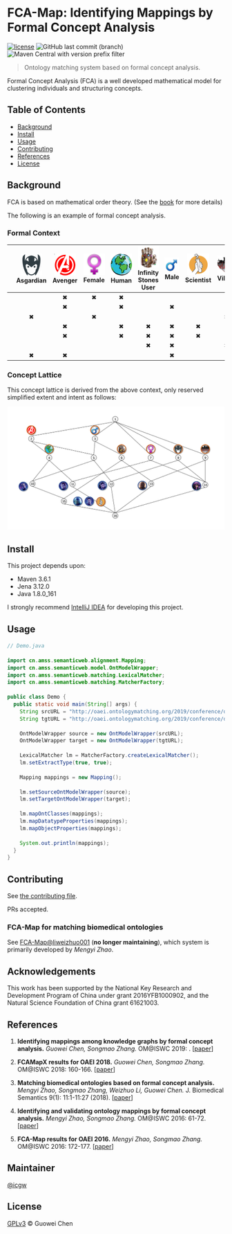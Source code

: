 FCA-Map: Identifying Mappings by Formal Concept Analysis
========================================================

[![license](https://img.shields.io/github/license/icgw/FCA-Map)](LICENSE)
![GitHub last commit (branch)](https://img.shields.io/github/last-commit/icgw/FCA-Map/master)
![Maven Central with version prefix filter](https://img.shields.io/maven-central/v/org.apache.maven/maven-repository-metadata/3.6.1)

> Ontology matching system based on formal concept analysis.

Formal Concept Analysis (FCA) is a well developed mathematical model for clustering individuals and structuring concepts.

## Table of Contents

- [Background](#background)
- [Install](#install)
- [Usage](#usage)
- [Contributing](#contributing)
- [References](#references)
- [License](#license)

## Background

FCA is based on mathematical order theory. (See the [book](https://www.springer.com/gp/book/9783540627715) for more details)

The following is an example of formal concept analysis. 

### Formal Context

|                        | ![Asgardian][asg] <br /> Asgardian | ![Avenger][ag] <br /> Avenger | ![Female][fml] <br /> Female | ![Human][hm] <br /> Human | ![Infinity Stones User][inf] <br /> Infinity Stones User | ![Male][ml] <br /> Male | ![Scientist][sci] <br /> Scientist | ![Villain][vln] <br /> Villain |
|:----------------------:|:-:|:-:|:-:|:-:|:-:|:-:|:-:|:-:|
|   ![Black Widow][bw]   |   | ✖ | ✖ | ✖ |   |   |   |   |
| ![Captain America][ca] |   | ✖ |   | ✖ |   | ✖ |   |   |
|      ![Hela][hl]       | ✖ |   | ✖ |   |   |   |   | ✖ |
|      ![Hulk][hk]       |   | ✖ |   | ✖ | ✖ | ✖ | ✖ |   |
|    ![Iron Man][im]     |   | ✖ |   | ✖ | ✖ | ✖ | ✖ |   |
|     ![Thanos][ts]      |   |   |   |   | ✖ | ✖ |   | ✖ |
|      ![Thor][tr]       | ✖ | ✖ |   |   |   | ✖ |   |   |

### Concept Lattice

This concept lattice is derived from the above context, only reserved simplified extent and intent as follows:

![complete-lattice](assets/example-concept-lattice-marvel.svg)

## Install

This project depends upon:
- Maven 3.6.1
- Jena 3.12.0
- Java 1.8.0\_161

I strongly recommend [IntelliJ IDEA](https://www.jetbrains.com/idea/) for developing this project.

## Usage

```java
// Demo.java

import cn.amss.semanticweb.alignment.Mapping;
import cn.amss.semanticweb.model.OntModelWrapper;
import cn.amss.semanticweb.matching.LexicalMatcher;
import cn.amss.semanticweb.matching.MatcherFactory;

public class Demo {
  public static void main(String[] args) {
    String srcURL = "http://oaei.ontologymatching.org/2019/conference/data/Conference.owl";
    String tgtURL = "http://oaei.ontologymatching.org/2019/conference/data/ekaw.owl";

    OntModelWrapper source = new OntModelWrapper(srcURL);
    OntModelWrapper target = new OntModelWrapper(tgtURL);

    LexicalMatcher lm = MatcherFactory.createLexicalMatcher();
    lm.setExtractType(true, true);

    Mapping mappings = new Mapping();

    lm.setSourceOntModelWrapper(source);
    lm.setTargetOntModelWrapper(target);

    lm.mapOntClasses(mappings);
    lm.mapDatatypeProperties(mappings);
    lm.mapObjectProperties(mappings);

    System.out.println(mappings);
  }
}
```

## Contributing

See [the contributing file](CONTRIBUTING.md).

PRs accepted.

### FCA-Map for matching biomedical ontologies

See [FCA-Map@liweizhuo001](https://github.com/liweizhuo001/FCA-Map) (**no longer maintaining**), which system is primarily developed by _Mengyi Zhao_.

## Acknowledgements

This work has been supported by the National Key Research and Development Program of China under grant 2016YFB1000902, and the Natural Science Foundation of China grant 61621003.

## References

1. **Identifying mappings among knowledge graphs by formal concept analysis.** _Guowei Chen, Songmao Zhang._ OM@ISWC 2019: . [[paper][1]]

2. **FCAMapX results for OAEI 2018.** _Guowei Chen, Songmao Zhang._ OM@ISWC 2018: 160-166. [[paper][2]]

3. **Matching biomedical ontologies based on formal concept analysis.** _Mengyi Zhao, Songmao Zhang, Weizhuo Li, Guowei Chen._ J. Biomedical Semantics 9(1): 11:1-11:27 (2018). [[paper][3]]

4. **Identifying and validating ontology mappings by formal concept analysis.** _Mengyi Zhao, Songmao Zhang._ OM@ISWC 2016: 61-72. [[paper][4]]

5. **FCA-Map results for OAEI 2016.** _Mengyi Zhao, Songmao Zhang._ OM@ISWC 2016: 172-177. [[paper][5]]

## Maintainer

[@icgw](https://github.com/icgw)

## License

[GPLv3](LICENSE) © Guowei Chen

[im]: assets/iron-man.png
[tr]: assets/thor.png
[bw]: assets/black-widow.png
[hk]: assets/hulk.png
[ca]: assets/captain-america.png
[ts]: assets/thanos.png
[hl]: assets/hela.png
[hm]: assets/human.png
[ml]: assets/male.png
[fml]: assets/female.png
[sci]: assets/scientist.png
[ag]: assets/avenger.png
[vln]: assets/villain.png
[asg]: assets/asgardian.png
[inf]: assets/infinity.png
[1]: http://disi.unitn.it/~pavel/om2019/papers/om2019\_LTpaper3.pdf
[2]: http://ceur-ws.org/Vol-2288/oaei18\_paper7.pdf
[3]: https://jbiomedsem.biomedcentral.com/articles/10.1186/s13326-018-0178-9
[4]: http://ceur-ws.org/Vol-1766/om2016\_Tpaper6.pdf
[5]: http://ceur-ws.org/Vol-1766/oaei16\_paper7.pdf
